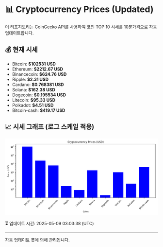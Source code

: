 
# 📊 Cryptocurrency Prices (Updated)

이 리포지토리는 CoinGecko API를 사용하여 코인 TOP 10 시세를 10분가격으로 자동 업데이트합니다.

## 💰 현재 시세
- Bitcoin: **$102531 USD**
- Ethereum: **$2212.67 USD**
- Binancecoin: **$624.76 USD**
- Ripple: **$2.31 USD**
- Cardano: **$0.768381 USD**
- Solana: **$162.38 USD**
- Dogecoin: **$0.195534 USD**
- Litecoin: **$95.33 USD**
- Polkadot: **$4.51 USD**
- Bitcoin-cash: **$419.17 USD**

## 📈 시세 그래프 (로그 스케일 적용)
![Crypto Prices](crypto_prices.png)

⏳ 업데이트 시간: 2025-05-09 03:03:38 (UTC)

---
자동 업데이트 봇에 의해 관리됩니다.
